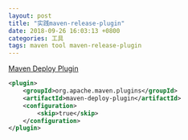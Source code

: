```yaml
---
layout: post
title: "实践maven-release-plugin"
date: 2018-09-26 16:03:13 +0800
categories: 工具
tags: maven tool maven-release-plugin
---
```

[Maven Deploy Plugin](http://maven.apache.org/plugins/maven-deploy-plugin/)

```xml
<plugin>
	<groupId>org.apache.maven.plugins</groupId>
	<artifactId>maven-deploy-plugin</artifactId>
	<configuration>
		<skip>true</skip>
	</configuration>
</plugin>
```

